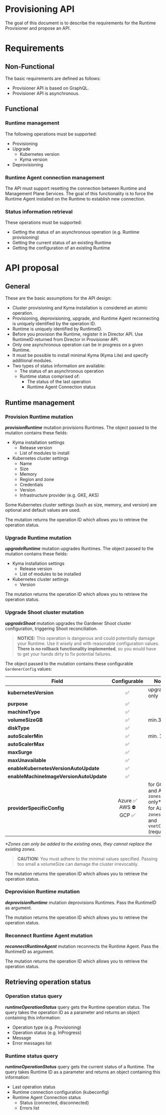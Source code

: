 # Provisioning API

The goal of this document is to describe the requirements for the Runtime Provisioner and propose an API. 

# Requirements

## Non-Functional

The basic requirements are defined as follows:

- Provisioner API is based on GraphQL. 
- Provisioner API is asynchronous.

## Functional

### Runtime management

The following operations must be supported:

- Provisioning
- Upgrade
  - Kubernetes version
  - Kyma version
- Deprovisioning

### Runtime Agent connection management

The API must support resetting the connection between Runtime and Management Plane Services. The goal of this functionality is to force the Runtime Agent installed on the Runtime to establish new connection.

### Status information retrieval

These operations must be supported:

- Getting the status of an asynchronous operation (e.g. Runtime provisioning)
- Getting the current status of an existing Runtime
- Getting the configuration of an existing Runtime

# API proposal

## General 

These are the basic assumptions for the API design:

- Cluster provisioning and Kyma installation is considered an atomic operation.
- Provisioning, deprovisioning, upgrade, and Runtime Agent reconnecting is uniquely identified by the operation ID.
- Runtime is uniquely identified by RuntimeID.
- Before you provision the Runtime, register it in Director API. Use RuntimeID returned from Director in Provisioner API.
- Only one asynchronous operation can be in progress on a given Runtime.  
- It must be possible to install minimal Kyma  (Kyma Lite) and specify additional modules.
- Two types of status information are available:
  - The status of an asynchronous operation
  - Runtime status comprised of:
    - The status of the last operation
    - Runtime Agent Connection status

## Runtime management

### Provision Runtime mutation

***provisionRuntime*** mutation provisions Runtimes. The object passed to the mutation contains these fields:

- Kyma installation settings
  - Release version
  - List of modules to install
- Kubernetes cluster settings
  - Name
  - Size
  - Memory
  - Region and zone
  - Credentials
  - Version
  - Infrastructure provider (e.g. GKE, AKS)

Some Kubernetes cluster settings (such as size, memory, and version) are optional and default values are used.

The mutation returns the operation ID which allows you to retrieve the operation status.

### Upgrade Runtime mutation

***upgradeRuntime*** mutation upgrades Runtimes. The object passed to the mutation contains these fields:

- Kyma installation settings
  - Release version
  - List of modules to be installed
- Kubernetes cluster settings
  - Version

The mutation returns the operation ID which allows you to retrieve the operation status.

### Upgrade Shoot cluster mutation

***upgradeShoot*** mutation upgrades the Gardener Shoot cluster configuration, triggering Shoot reconciliation.

>**NOTICE:** This operation is dangerous and could potentially damage your Runtime. Use it wisely and with reasonable configuration values. **There is no rollback functionality implemented**, so you would have to get your hands dirty to fix potential failures.

The object passed to the mutation contains these configurable `GardenerConfig` values:

| Field                                 |                                       Configurable                         | Note         |
| ------------------------------------- | :------------------------------------------------------------------------: | ------------ |
| **kubernetesVersion**                   |                                    ✅                                    | upgrade only |
| **purpose**                             |                                    ✅                                    |              |
| **machineType**                         |                                    ✅                                    |              |
| **volumeSizeGB**                        |                                    ✅                                    | min.35GB     |
| **diskType**                            |                                    ✅                                    |              |
| **autoScalerMin**                       |                                    ✅                                    | min. 1       |
| **autoScalerMax**                       |                                    ✅                                    |              |
| **maxSurge**                            |                                    ✅                                    |              |
| **maxUnavailable**                      |                                    ✅                                    |              |
| **enableKubernetesVersionAutoUpdate**   |                                    ✅                                    |              |
| **enableMachineImageVersionAutoUpdate** |                                    ✅                                    |              |
| **providerSpecificConfig**              | Azure ✅ <br/> AWS ⛔️ <br/> GCP ✅                                       | for GCP and AWS: `zones` only* <br> for Azure: `zones`* and `vnetCidr` (required) |

_*Zones can only be added to the existing ones, they cannot replace the existing zones._

> **CAUTION:** You must adhere to the minimal values specified. Passing too small a volumeSize can damage the cluster irrevocably. 

The mutation returns the operation ID which allows you to retrieve the operation status.

### Deprovision Runtime mutation

***deprovisionRuntime*** mutation deprovisions Runtimes. Pass the RuntimeID as argument. 

The mutation returns the operation ID which allows you to retrieve the operation status.

### Reconnect Runtime Agent mutation

***reconnectRuntimeAgent*** mutation reconnects the Runtime Agent. Pass the RuntimeID as argument. 

The mutation returns the operation ID which allows you to retrieve the operation status.

## Retrieving operation status

### Operation status query

***runtimeOperationStatus*** query gets the Runtime operation status. The query takes the operation ID as a parameter and returns an object containing this information:

- Operation type (e.g. Provisioning)
- Operation status (e.g. InProgress)
- Message
- Error messages list

### Runtime status query

***runtimeOperationStatus*** query gets the current status of a Runtime. The query takes Runtime ID as a parameter and returns an object containing this information:

- Last operation status
- Runtime connection configuration (kubeconfig)
- Runtime Agent Connection status
  - Status (connected, disconnected)
  - Errors list